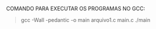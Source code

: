 COMANDO PARA EXECUTAR OS PROGRAMAS NO GCC: 
> gcc -Wall -pedantic -o main arquivo1.c main.c
> ./main

